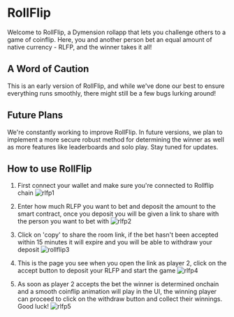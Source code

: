 # RollFlip

Welcome to RollFlip, a Dymension rollapp that lets you challenge others to a game of coinflip. Here, you and another person bet an equal amount of native currency - RLFP, and the winner takes it all!

## A Word of Caution
This is an early version of RollFlip, and while we've done our best to ensure everything runs smoothly, there might still be a few bugs lurking around!

## Future Plans
We're constantly working to improve RollFlip. In future versions, we plan to implement a more secure robust method for determining the winner as well as more features like leaderboards and solo play. Stay tuned for updates.

## How to use RollFlip
1) First connect your wallet and make sure you're connected to Rollflip chain
![rlfp1](https://github.com/Lenn-e/RollFlip-App/assets/59662454/9c29dfad-94e8-4a8e-ac96-7338d4791bcd)

2) Enter how much RLFP you want to bet and deposit the amount to the smart contract, once you deposit you will be given a link to share with the person you want to bet with
![rlfp2](https://github.com/Lenn-e/RollFlip-App/assets/59662454/ff8da61c-083a-4c55-968d-86f324de9f88)

3) Click on 'copy' to share the room link, if the bet hasn't been accepted within 15 minutes it will expire and you will be able to withdraw your deposit
![rollflip3](https://github.com/Lenn-e/RollFlip-App/assets/59662454/ffc3461e-a62b-4dbb-96bf-f004b4b155d5)

4) This is the page you see when you open the link as player 2, click on the accept button to deposit your RLFP and start the game
![rlfp4](https://github.com/Lenn-e/RollFlip-App/assets/59662454/91e5a23f-ad8a-4773-8522-154503ecc8af)

5) As soon as player 2 accepts the bet the winner is determined onchain and a smooth coinflip animation will play in the UI, the winning player can proceed to click on the withdraw button and collect their winnings. Good luck!
![rlfp5](https://github.com/Lenn-e/RollFlip-App/assets/59662454/77461561-2bb5-4a3b-8070-20586828c5d5)
